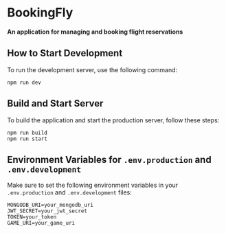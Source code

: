 # BookingFly
<strong>An application for managing and booking flight reservations</strong>

## How to Start Development
To run the development server, use the following command:
```
npm run dev
```

## Build and Start Server
To build the application and start the production server, follow these steps:
```
npm run build
npm run start
```

## Environment Variables for `.env.production` and `.env.development`
Make sure to set the following environment variables in your `.env.production` and `.env.development` files:
```
MONGODB_URI=your_mongodb_uri
JWT_SECRET=your_jwt_secret
TOKEN=your_token
GAME_URI=your_game_uri
```
